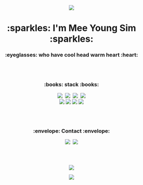 <p align="center">
    <img src="https://capsule-render.vercel.app/api?type=slice&color=F66D76&height=300&section=header&text=Hello%20world!&fontSize=90"> 
</p>

<h1 align="center"> :sparkles: I'm  Mee Young Sim :sparkles: </h1>
<h3 align="center"> :eyeglasses: who have cool head warm heart :heart: </h3>

<br><br>
<h3 align="center"> :books: stack :books: </h4>
<p align="center"> 
  <img src="https://img.shields.io/badge/java-%23ED8B00.svg?style=for-the-badge&logo=java&logoColor=white"/>&nbsp
  <img src="https://img.shields.io/badge/bootstrap-%23563D7C.svg?style=for-the-badge&logo=bootstrap&logoColor=white"/>&nbsp
  <img src="https://img.shields.io/badge/css3-%231572B6.svg?style=for-the-badge&logo=css3&logoColor=white"/>&nbsp
  <img src="https://img.shields.io/badge/mysql-%2300f.svg?style=for-the-badge&logo=mysql&logoColor=white"/><br>
   <img src="https://camo.githubusercontent.com/de3012ca40ba3ef433da8807996576d3cafaccf638909e83b1048b1d8aec3b77/68747470733a2f2f696d672e736869656c64732e696f2f62616467652f537072696e675f426f6f742d4632463446393f7374796c653d666f722d7468652d6261646765266c6f676f3d737072696e672d626f6f74?style=for-the-badge&logo=java&logoColor=white"/>
  <img src="https://img.shields.io/badge/Sourcetree-0052CC?style=for-the-badge&logo=Sourcetree&logoColor=white"/>
  <img src="https://img.shields.io/badge/github-%23121011.svg?style=for-the-badge&logo=github&logoColor=white"/>
  <img src="https://img.shields.io/badge/AWS-%23FF9900.svg?style=for-the-badge&logo=amazon-aws&logoColor=white"/>
 </p> 
 
 <br><br>
  <h3 align="center">:envelope: Contact :envelope: </h4> 
<p align="center">
  <img src="https://img.shields.io/badge/Gmail-d14836?style=flat-square&logo=Gmail&logoColor=white&link=mailto:mythe1004@gmail.com" />&nbsp
  <img src="https://img.shields.io/badge/Youtube-ff0000?style=flat-square&logo=youtube&link=www.youtube.com/channel/UCeaWieodaV7hYrlo60uU0fw" />
</p>  
<br><br>
<p align="center"> 
  <img src="https://github-readme-stats.vercel.app/api?username=myoungS2&show_icons=true&theme=radical"/>
</p> 
<p align="center">
  <img src="https://capsule-render.vercel.app/api?type=slice&color=6C7BC3&height=300&section=footer&text=%20&fontSize=90" />
</p>
